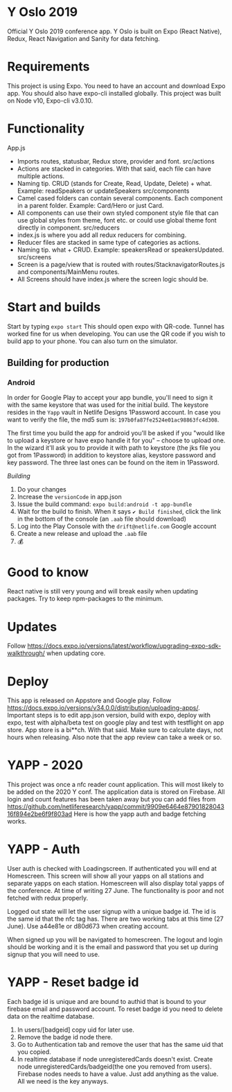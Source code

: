 # Y Oslo 2019

Official Y Oslo 2019 conference app.
Y Oslo is built on Expo (React Native), Redux, React Navigation and Sanity for data fetching.

# Requirements

This project is using Expo. You need to have an account and download Expo app. You should also have expo-cli installed globally. This project was built on Node v10, Expo-cli v3.0.10.

# Functionality

App.js

- Imports routes, statusbar, Redux store, provider and font.
  src/actions
- Actions are stacked in categories. With that said, each file can have multiple actions.
- Naming tip. CRUD (stands for Create, Read, Update, Delete) + what. Example: readSpeakers or updateSpeakers
  src/components
- Camel cased folders can contain several components. Each component in a parent folder. Example: Card/Hero or just Card.
- All components can use their own styled component style file that can use global styles from theme, font etc. or could use global theme font directly in component.
  src/reducers
- index.js is where you add all redux reducers for combining.
- Reducer files are stacked in same type of categories as actions.
- Naming tip. what + CRUD. Example: speakersRead or speakersUpdated.
  src/screens
- Screen is a page/view that is routed with routes/StacknavigatorRoutes.js and components/MainMenu routes.
- All Screens should have index.js where the screen logic should be.

# Start and builds

Start by typing
`expo start`
This should open expo with QR-code. Tunnel has worked fine for us when developing. You can use the QR code if you wish to build app to your phone. You can also turn on the simulator.

## Building for production

### Android
In order for Google Play to accept your app bundle, you'll need to sign it with the same keystore that was used for the initial build. The keystore resides in the `Yapp` vault in Netlife Designs 1Password account. In case you want to verify the file, the md5 sum is: `197b0fa87fe2524e01ac98863fc4d308`.

The first time you build the app for android you'll be asked if you "would like to upload a keystore or have expo handle it for you" – choose to upload one. In the wizard it'll ask you to provide it with path to keystore (the jks file you got from 1Password) in addition to keystore alias, keystore password and key password. The three last ones can be found on the item in 1Password.

*Building*
1. Do your changes
2. Increase the `versionCode` in app.json
3. Issue the build command: `expo build:android -t app-bundle`
4. Wait for the build to finish. When it says `✔ Build finished`, click the link in the bottom of the console (an `.aab` file should download)
5. Log into the Play Console with the `drift@netlife.com` Google account
6. Create a new release and upload the `.aab` file
7. 💰

# Good to know

React native is still very young and will break easily when updating packages. Try to keep npm-packages to the minimum.

# Updates

Follow https://docs.expo.io/versions/latest/workflow/upgrading-expo-sdk-walkthrough/ when updating core.

# Deploy

This app is released on Appstore and Google play.
Follow https://docs.expo.io/versions/v34.0.0/distribution/uploading-apps/.
Important steps is to edit app.json version, build with expo, deploy with expo, test with alpha/beta test on google play and test with testflight on app store.
App store is a bi\*\*ch. With that said. Make sure to calculate days, not hours when releasing. Also note that the app review can take a week or so.

# YAPP - 2020

This project was once a nfc reader count application. This will most likely to be added on the 2020 Y conf.
The application data is stored on Firebase. All login and count features has been taken away but you can add files from https://github.com/netliferesearch/yapp/commit/9909e6464e8790182804316f894e2be6f9f803ad
Here is how the yapp auth and badge fetching works.

# YAPP - Auth

User auth is checked with Loadingscreen. If authenticated you will end at Homescreen. This screen will show all your yapps on all stations and separate yapps on each station. Homescreen will also display total yapps of the conference.
At time of writing 27 June. The functionality is poor and not fetched with redux properly.

Logged out state will let the user signup with a unique badge id. The id is the same id that the nfc tag has. There are two working tabs at this time (27 June). Use a44e81e or d80d673 when creating account.

When signed up you will be navigated to homescreen. The logout and login should be working and it is the email and password that you set up during signup that you will need to use.

# YAPP - Reset badge id

Each badge id is unique and are bound to authid that is bound to your firebase email and password account.
To reset badge id you need to delete data on the realtime database.

1. In users/[badgeid] copy uid for later use.
2. Remove the badge id node there.
3. Go to Authentication tab and remove the user that has the same uid that you copied.
4. In realtime database if node unregisteredCards doesn't exist. Create node unregisteredCards/badgeid(the one you removed from users). Firebase nodes needs to have a value. Just add anything as the value. All we need is the key anyways.
